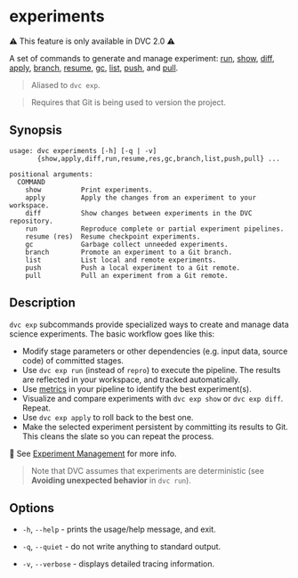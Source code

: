 # experiments

⚠️ This feature is only available in DVC 2.0 ⚠️

A set of commands to generate and manage <abbr>experiment</abbr>:
[run](/doc/command-reference/exp/run), [show](/doc/command-reference/exp/show),
[diff](/doc/command-reference/exp/diff),
[apply](/doc/command-reference/exp/apply),
[branch](/doc/command-reference/exp/branch),
[resume](/doc/command-reference/exp/resume),
[gc](/doc/command-reference/exp/gc), [list](/doc/command-reference/exp/list),
[push](/doc/command-reference/exp/list), and
[pull](/doc/command-reference/exp/pull).

> Aliased to `dvc exp`.

> Requires that Git is being used to version the project.

## Synopsis

```usage
usage: dvc experiments [-h] [-q | -v]
       {show,apply,diff,run,resume,res,gc,branch,list,push,pull} ...

positional arguments:
  COMMAND
    show          Print experiments.
    apply         Apply the changes from an experiment to your workspace.
    diff          Show changes between experiments in the DVC repository.
    run           Reproduce complete or partial experiment pipelines.
    resume (res)  Resume checkpoint experiments.
    gc            Garbage collect unneeded experiments.
    branch        Promote an experiment to a Git branch.
    list          List local and remote experiments.
    push          Push a local experiment to a Git remote.
    pull          Pull an experiment from a Git remote.
```

## Description

`dvc exp` subcommands provide specialized ways to create and manage data science
experiments. The basic workflow goes like this:

- Modify stage <abbr>parameters</abbr> or other dependencies (e.g. input data,
  source code) of committed stages.
- Use `dvc exp run` (instead of `repro`) to execute the pipeline. The results
  are reflected in your <abbr>workspace</abbr>, and tracked automatically.
- Use [metrics](/doc/command-reference/metrics) in your pipeline to identify the
  best experiment(s).
- Visualize and compare experiments with `dvc exp show` or `dvc exp diff`.
  Repeat.
- Use `dvc exp apply` to roll back to the best one.
- Make the selected experiment persistent by committing its results to Git. This
  cleans the slate so you can repeat the process.

📖 See [Experiment Management](/doc/user-guide/experiment-management) for more
info.

> Note that DVC assumes that <abbr>experiments</abbr> are deterministic (see
> **Avoiding unexpected behavior** in `dvc run`).

## Options

- `-h`, `--help` - prints the usage/help message, and exit.

- `-q`, `--quiet` - do not write anything to standard output.

- `-v`, `--verbose` - displays detailed tracing information.
